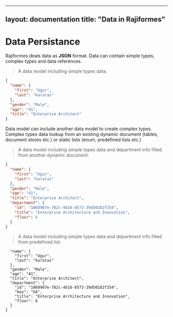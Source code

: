 
---
layout: documentation
title:  "Data in Rajiformes"
---

# Data Persistance

Rajiformes deals data as **JSON** format. Data can contain simple types, complex types and data references.

> A data model including simple types data.
```JSON
{
  "name": {
    "first": "Ugur",
    "last": "karatas"
  },
  "gender": "Male",
  "age": "41",
  "title": "Enterprise Architect"
}
```

Data model can include another data model to create complex types. Complex types data lookup from an existing dynamic document (tables, document stores etc.) or static lists (enum, predefined lists etc.)

> A data model including simple types data and department info filled from another dynamic document.

```JSON
{
  "name": {
    "first": "Ugur",
    "last": "karatas"
  },
  "gender": "Male",
  "age": "41",
  "title": "Enterprise Architect",
  "department": {
    "id": "1068907e-782c-4b16-8573-39d50182f354",
    "title": "Enterprise Architecture and Innovation",
    "floor": 6
  }
}
```


> A data model including simple types data and department info filled from predefined list.

```JSON{
  "name": {
    "first": "Ugur",
    "last": "karatas"
  },
  "gender": "Male",
  "age": "41",
  "title": "Enterprise Architect",
  "department": {
    "id": "1068907e-782c-4b16-8573-39d50182f354",
    "key": "EA",
    "title": "Enterprise Architecture and Innovation",
    "floor": 6
  }
}
```

